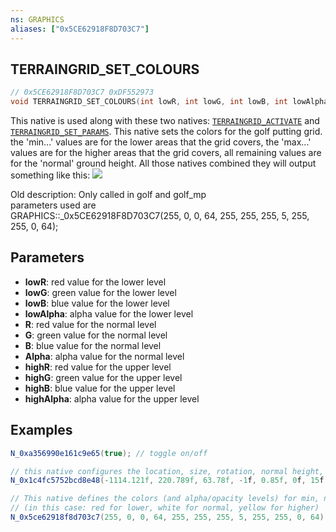 ```yaml
---
ns: GRAPHICS
aliases: ["0x5CE62918F8D703C7"]
---
```

## TERRAINGRID_SET_COLOURS

```c
// 0x5CE62918F8D703C7 0xDF552973
void TERRAINGRID_SET_COLOURS(int lowR, int lowG, int lowB, int lowAlpha, int R, int G, int B, int Alpha, int highR, int highG, int highB, int highAlpha);
```


This native is used along with these two natives: [`TERRAINGRID_ACTIVATE`](#_0xA356990E161C9E65) and [`TERRAINGRID_SET_PARAMS`](#_0x1C4FC5752BCD8E48). 
This native sets the colors for the golf putting grid. the 'min...' values are for the lower areas that the grid covers, the 'max...' values are for the higher areas that the grid covers, all remaining values are for the 'normal' ground height.
All those natives combined they will output something like this: 
![](https://i.imgur.com/slYthff.png)

Old description:
Only called in golf and golf_mp  
parameters used are   
GRAPHICS::_0x5CE62918F8D703C7(255, 0, 0, 64, 255, 255, 255, 5, 255, 255, 0, 64);  

## Parameters
* **lowR**: red value for the lower level
* **lowG**: green value for the lower level
* **lowB**: blue value for the lower level
* **lowAlpha**: alpha value for the lower level
* **R**: red value for the normal level
* **G**: green value for the normal level
* **B**: blue value for the normal level
* **Alpha**: alpha value for the normal level
* **highR**: red value for the upper level
* **highG**: green value for the upper level
* **highB**: blue value for the upper level
* **highAlpha**: alpha value for the upper level

## Examples
```cs
N_0xa356990e161c9e65(true); // toggle on/off

// this native configures the location, size, rotation, normal height, and the difference ratio between min, normal and max.
N_0x1c4fc5752bcd8e48(-1114.121f, 220.789f, 63.78f, -1f, 0.85f, 0f, 15f, 15f, -1f, 20f, 40f, 63.78f, 0.2f);

// This native defines the colors (and alpha/opacity levels) for min, normal and max heights.
// (in this case: red for lower, white for normal, yellow for higher)
N_0x5ce62918f8d703c7(255, 0, 0, 64, 255, 255, 255, 5, 255, 255, 0, 64);
```

